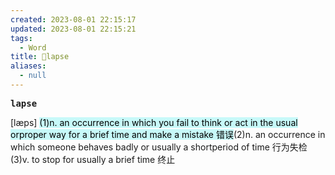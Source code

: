 ```yaml
---
created: 2023-08-01 22:15:17
updated: 2023-08-01 22:15:21
tags:
  - Word
title: 📖lapse
aliases:
  - null
---
```


<pre><strong>lapse</strong></pre>
[læps]
<mark style="background: #ABF7F7A6;">(1)n. an occurrence in which you fail to think or act in the usual orproper way for a brief time and make a mistake 错误</mark>(2)n. an occurrence in which someone behaves badly or usually a shortperiod of time ⾏为失检(3)v. to stop for usually a brief time 终⽌
